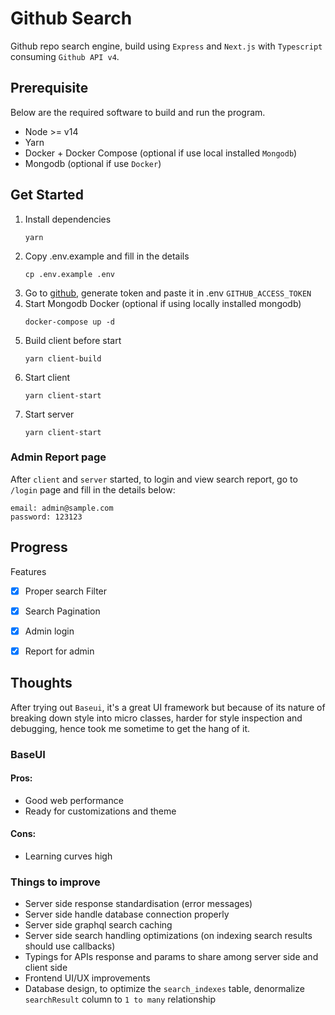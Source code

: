 # Github Search
Github repo search engine, build using `Express` and `Next.js` with `Typescript` consuming `Github API v4`.

## Prerequisite
Below are the required software to build and run the program.
- Node >= v14
- Yarn
- Docker + Docker Compose (optional if use local installed `Mongodb`)
- Mongodb (optional if use `Docker`)

## Get Started
1. Install dependencies
    ```shell script
    yarn
    ```
1. Copy .env.example and fill in the details
    ```shell script
    cp .env.example .env
    ```
1. Go to [github](https://github.com/settings/tokens), 
generate token and paste it in .env `GITHUB_ACCESS_TOKEN`
1. Start Mongodb Docker (optional if using locally installed mongodb)
    ```shell script
    docker-compose up -d
    ```
1. Build client before start
    ```shell script
    yarn client-build
    ```
1. Start client
    ```shell script
    yarn client-start
    ```
1. Start server
    ```shell script
    yarn client-start
    ```

### Admin Report page
After `client` and `server` started, to login and view search report,
go to `/login` page and fill in the details below:
```text
email: admin@sample.com
password: 123123
```

## Progress
Features

- [x] Proper search Filter
- [x] Search Pagination
- [x] Admin login
- [x] Report for admin


## Thoughts
After trying out `Baseui`, it's a great UI framework 
but because of its nature of breaking down style into micro classes, 
harder for style inspection and debugging, hence took me sometime to get the hang of it.

### BaseUI

#### Pros:
- Good web performance
- Ready for customizations and theme
#### Cons:
- Learning curves high


### Things to improve
- Server side response standardisation (error messages)
- Server side handle database connection properly
- Server side graphql search caching
- Server side search handling optimizations (on indexing search results should use callbacks)
- Typings for APIs response and params to share among server side and client side
- Frontend UI/UX improvements
- Database design, to optimize the `search_indexes` table, denormalize `searchResult` column to `1 to many` relationship
